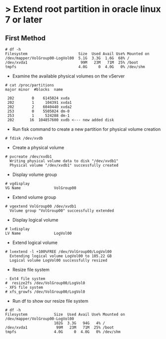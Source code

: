 # >  Extend root partition in oracle linux 7 or later

## First Method
```
# df -h
Filesystem                       Size  Used Avail Use% Mounted on
/dev/mapper/VolGroup00-LogVol00  5.1G  3.3G  1.6G  68% /
/dev/xvda1                        99M   23M   71M  25% /boot
tmpfs                            4.0G     0  4.0G   0% /dev/shm
```

- Examine the available physical volumes on the vServer
```
# cat /proc/partitions
major minor  #blocks  name
 
 202        0    6145024 xvda
 202        1     104391 xvda1
 202        2    6040440 xvda2
 253        0    5505024 dm-0
 253        1     524288 dm-1
 202       16  104857600 xvdb <--- new added disk
```

- Run fisk command to create a new partition for physical volume creation
```
# fdisk /dev/xvdb
```
- Create a physical volume
```
# pvcreate /dev/xvdb1
  Writing physical volume data to disk "/dev/xvdb1"
  Physical volume "/dev/xvdb1" successfully created
```
- Display volume group
```
# vgdisplay
VG Name               VolGroup00
```
- Extend volume group
```
# vgextend VolGroup00 /dev/xvdb1
  Volume group "VolGroup00" successfully extended
```
- Display logical volume
```
# lvdisplay
LV Name               LogVol00
```
- Extend logical volume
```
# lvextend -l +100%FREE /dev/VolGroup00/LogVol00
  Extending logical volume LogVol00 to 105.22 GB
  Logical volume LogVol00 successfully resized
```
- Resize file system
```
- Ext4 file system
#  resize2fs /dev/VolGroup00/LogVol0
- XFS file system
# xfs_growfs /dev/VolGroup00/LogVol0
```
- Run df to show our resize file system
```
# df -h
Filesystem            Size  Used Avail Use% Mounted on
/dev/mapper/VolGroup00-LogVol00
                      102G  3.3G   94G   4% /
/dev/xvda1             99M   23M   71M  25% /boot
tmpfs                 4.0G     0  4.0G   0% /dev/shm
```
